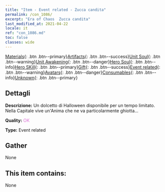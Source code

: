 ```yaml
---
title: "Item - Event related - Zucca candita"
permalink: /con_1086/
excerpt: "Era of Chaos  Zucca candita"
last_modified_at: 2021-04-22
locale: it
ref: "con_1086.md"
toc: false
classes: wide
---
```

 [Materials](/ItemsIT/){: .btn .btn--primary}[Artifacts](/ItemsIT/Artifacts/){: .btn .btn--success}[Unit Soul](/ItemsIT/UnitSoul/){: .btn .btn--warning}[Unit Awakening](/ItemsIT/UnitAwakening/){: .btn .btn--danger}[Hero Soul](/ItemsIT/HeroSoul/){: .btn .btn--info}[Hero SKill](/ItemsIT/HeroSkill/){: .btn .btn--primary}[Gift](/ItemsIT/Gift/){: .btn .btn--success}[Event related](/ItemsIT/Events/){: .btn .btn--warning}[Avatars](/ItemsIT/Avatars/){: .btn .btn--danger}[Consumables](/ItemsIT/Consumables/){: .btn .btn--info}[Unknown](/ItemsIT/Unknown/){: .btn .btn--primary}

## Dettagli
 **Descrizione:** Un dolcetto di Halloween disponibile per un tempo limitato. Nella Capitale vive un'Anima che ne va particolarmente ghiotta...

 **Quality:** <span style="color: #DA70D6">OK</span>

 **Type:** Event related

## Gather

  None

## This item contains:

  None

